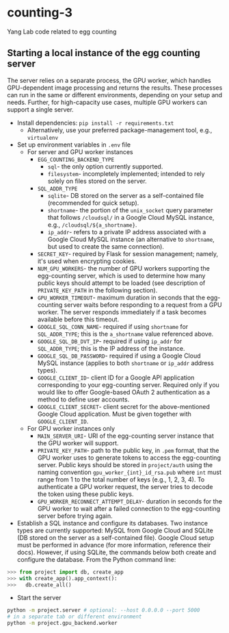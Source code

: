 # counting-3
Yang Lab code related to egg counting

## Starting a local instance of the egg counting server
The server relies on a separate process, the GPU worker, which handles GPU-dependent image processing and returns the results. These processes can run in the same or different environments, depending on your setup and needs. Further, for high-capacity use cases, multiple GPU workers can support a single server.
- Install dependencies: `pip install -r requirements.txt`
  - Alternatively, use your preferred package-management tool, e.g., `virtualenv`
- Set up environment variables in `.env` file
  - For server and GPU worker instances
    - `EGG_COUNTING_BACKEND_TYPE`
      - `sql`- the only option currently supported.
      - `filesystem`- incompletely implemented; intended to rely solely on files stored on the server.
    - `SQL_ADDR_TYPE`
      - `sqlite`- DB stored on the server as a self-contained file (recommended for quick setup).
      - `shortname`- the portion of the `unix_socket` query parameter that follows `/cloudsql/` in a Google Cloud MySQL instance, e.g., `/cloudsql/${a_shortname}`.
      - `ip_addr`- refers to a private IP address associated with a Google Cloud MySQL instance (an alternative to `shortname`, but used to create the same connection).
    - `SECRET_KEY`- required by Flask for session management; namely, it's used when encrypting cookies.
    - `NUM_GPU_WORKERS`- the number of GPU workers supporting the egg-counting server, which is used to determine how many public keys should attempt to be loaded (see description of `PRIVATE_KEY_PATH` in the following section).
    - `GPU_WORKER_TIMEOUT`- maximum duration in seconds that the egg-counting server waits before responding to a request from a GPU worker. The server responds immediately if a task becomes available before this timeout.
    - `GOOGLE_SQL_CONN_NAME`- required if using `shortname` for `SQL_ADDR_TYPE`; this is the `a_shortname` value referenced above.
    - `GOOGLE_SQL_DB_DVT_IP`- required if using `ip_addr` for `SQL_ADDR_TYPE`; this is the IP address of the instance.
    - `GOOGLE_SQL_DB_PASSWORD`- required if using a Google Cloud MySQL instance (applies to both `shortname` or `ip_addr` address types).
    - `GOOGLE_CLIENT_ID`- client ID for a Google API application corresponding to your egg-counting server. Required only if you would like to offer Google-based OAuth 2 authentication as a method to define user accounts.
    - `GOOGLE_CLIENT_SECRET`- client secret for the above-mentioned Google Cloud application. Must be given together with `GOOGLE_CLIENT_ID`.
  - For GPU worker instances only
    - `MAIN_SERVER_URI`- URI of the egg-counting server instance that the GPU worker will support.
    - `PRIVATE_KEY_PATH`- path to the public key, in `.pem` format, that the GPU worker uses to generate tokens to access the egg-counting server. Public keys should be stored in `project/auth` using the naming convention `gpu_worker_{int}_id_rsa.pub` where `int` must range from 1 to the total number of keys (e.g., 1, 2, 3, 4). To authenticate a GPU worker request, the server tries to decode the token using these public keys.
    - `GPU_WORKER_RECONNECT_ATTEMPT_DELAY`- duration in seconds for the GPU worker to wait after a failed connection to the egg-counting server before trying again.
- Establish a SQL instance and configure its databases. Two instance types are currently supported: MySQL from Google Cloud and SQLite (DB stored on the server as a self-contained file). Google Cloud setup must be performed in advance (for more information, reference their docs). However, if using SQLite, the commands below both create and configure the database. From the Python command line:
```py
>>> from project import db, create_app
>>> with create_app().app_context():
>>>   db.create_all()
```
- Start the server
```bash
python -m project.server # optional: --host 0.0.0.0 --port 5000
# in a separate tab or different environment
python -m project.gpu_backend.worker
```


